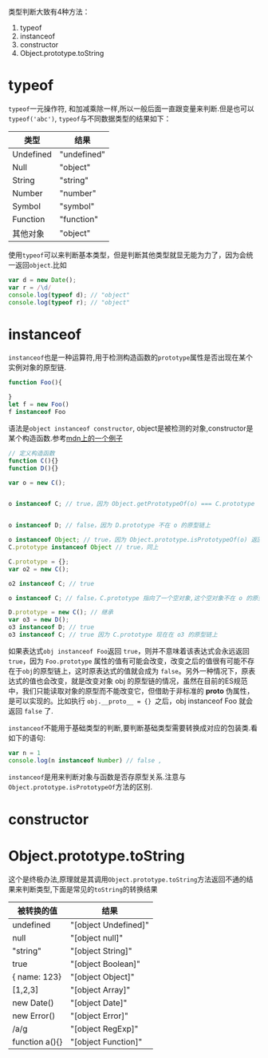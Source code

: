 类型判断大致有4种方法：

1. typeof
2. instanceof
3. constructor
4. Object.prototype.toString

# typeof

`typeof`一元操作符, 和加减乘除一样,所以一般后面一直跟变量来判断.但是也可以`typeof('abc')`, `typeof`与不同数据类型的结果如下：

| 类型  | 结果  | 
|---|---|
| Undefined  |  "undefined" |
| Null  |  "object" |
| String  |  "string" |
| Number  |  "number" |
| Symbol  |  "symbol" |
| Function  |  "function" |
| 其他对象  |  "object" |

使用`typeof`可以来判断基本类型，但是判断其他类型就显无能为力了，因为会统一返回`object`.比如

```javascript
var d = new Date();
var r = /\d/
console.log(typeof d); // "object"
console.log(typeof r); // "object"
```


# instanceof

`instanceof`也是一种运算符,用于检测构造函数的`prototype`属性是否出现在某个实例对象的原型链.

```javascript
function Foo(){

}
let f = new Foo()
f instanceof Foo
```

语法是`object instanceof constructor`, object是被检测的对象,constructor是某个构造函数.参考[mdn上的一个例子](https://developer.mozilla.org/zh-CN/docs/Web/JavaScript/Reference/Operators/instanceof)


```javascript
// 定义构造函数
function C(){} 
function D(){} 

var o = new C();


o instanceof C; // true，因为 Object.getPrototypeOf(o) === C.prototype


o instanceof D; // false，因为 D.prototype 不在 o 的原型链上

o instanceof Object; // true，因为 Object.prototype.isPrototypeOf(o) 返回 true
C.prototype instanceof Object // true，同上

C.prototype = {};
var o2 = new C();

o2 instanceof C; // true

o instanceof C; // false，C.prototype 指向了一个空对象,这个空对象不在 o 的原型链上.

D.prototype = new C(); // 继承
var o3 = new D();
o3 instanceof D; // true
o3 instanceof C; // true 因为 C.prototype 现在在 o3 的原型链上
```

如果表达式` obj instanceof Foo `返回 `true`，则并不意味着该表达式会永远返回 `true`，因为 `Foo.prototype` 属性的值有可能会改变，改变之后的值很有可能不存在于` obj `的原型链上，这时原表达式的值就会成为 `false`。另外一种情况下，原表达式的值也会改变，就是改变对象 obj 的原型链的情况，虽然在目前的ES规范中，我们只能读取对象的原型而不能改变它，但借助于非标准的 __proto__ 伪属性，是可以实现的。比如执行 `obj.__proto__ = {} `之后，obj instanceof Foo 就会返回 `false` 了.

`instanceof`不能用于基础类型的判断,要判断基础类型需要转换成对应的包装类.看如下的语句:

```javascript
var n = 1
console.log(n instanceof Number) // false ,
```

`instanceof`是用来判断对象与函数是否存原型关系.注意与`Object.prototype.isPrototypeOf`方法的区别.

# constructor


# Object.prototype.toString

这个是终极办法,原理就是其调用`Object.prototype.toString`方法返回不通的结果来判断类型,下面是常见的`toString`的转换结果

|  被转换的值 |  结果 |
|---|---|
|  undefined  |  "[object Undefined]" |
|  null  |  "[object null]" |
|  "string"  |  "[object String]" |
|  true  |  "[object Boolean]" |
|  { name: 123}  |  "[object Object]" |
|  [1,2,3]  |  "[object Array]" |
|  new Date()  |  "[object Date]" |
|  new Error()  |  "[object Error]" |
|  /a/g  |  "[object RegExp]" |
|  function a(){}  |  "[object Function]" |
